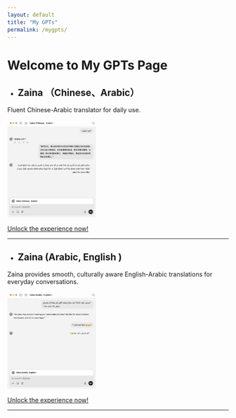 ```yaml
---
layout: default
title: "My GPTs"
permalink: /mygpts/
---
```


# Welcome to My GPTs Page


- ## Zaina （Chinese、Arabic）

Fluent Chinese-Arabic translator for daily use.

<img src="/assets/images/Zaina-Chinese-Arabic.png" alt="Zaina (Chinese, Arabic)" style="width:40%;"/>

[Unlock the experience now!](https://chatgpt.com/g/g-6739c10a75e08191bcbc82d4686be4ac-zaina-chinese-arabic)

---

- ## Zaina (Arabic, English )

Zaina provides smooth, culturally aware English-Arabic translations for everyday conversations.

<img src="/assets/images/Zaina-Chinese-English.png" alt="Zaina (Arabic, English)" style="width:40%;"/>

[Unlock the experience now!](https://chatgpt.com/g/g-673b1f7347288191be080f68e585cd78-zaina-arabic-english)



---

<div id="gitalk-container"></div>
<link rel="stylesheet" href="https://cdn.jsdelivr.net/npm/gitalk@1/dist/gitalk.css">
<script src="https://cdn.jsdelivr.net/npm/gitalk@1/dist/gitalk.min.js"></script>
<script>
  const gitalk = new Gitalk({
    clientID: 'Ov23linCXcCwRNHz8v8I',
    clientSecret: '37d9884c3dc889dfa4c3106273aa3f178b4636f2',
    repo: 'thiswind.github.io',      // The repository of store comments,
    owner: 'thiswind',
    admin: ['thiswind'],
    // id: location.pathname,      // Ensure uniqueness and length less than 50
    id: location.pathname.replace(/[^a-zA-Z0-9_\-\/]/g, ""),  // 简化 id，移除中文和特殊字符
    distractionFreeMode: false  // Facebook-like distraction free mode
  })

  gitalk.render('gitalk-container')
</script>